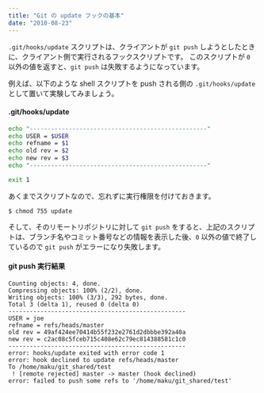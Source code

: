 ```yaml
---
title: "Git の update フックの基本"
date: "2010-08-23"
---
```


`.git/hooks/update` スクリプトは、クライアントが `git push` しようとしたときに、クライアント側で実行されるフックスクリプトです。
このスクリプトが `0` 以外の値を返すと、`git push` は失敗するようになっています。

例えば、以下のような shell スクリプトを push される側の `.git/hooks/update` として置いて実験してみましょう。

#### .git/hooks/update

```bash
echo "--------------------------------------------------"
echo USER = $USER
echo refname = $1
echo old rev = $2
echo new rev = $3
echo "--------------------------------------------------"

exit 1
```

あくまでスクリプトなので、忘れずに実行権限を付けておきます。

```
$ chmod 755 update
```

そして、そのリモートリポジトリに対して `git push` をすると、上記のスクリプトは、ブランチ名やコミット番号などの情報を表示した後、`0` 以外の値で終了しているので `git push` がエラーになり失敗します。

#### git push 実行結果
```
Counting objects: 4, done.
Compressing objects: 100% (2/2), done.
Writing objects: 100% (3/3), 292 bytes, done.
Total 3 (delta 1), reused 0 (delta 0)
--------------------------------------------------
USER = joe
refname = refs/heads/master
old rev = 49af424ee70414b55f232e2761d2dbbbe392a40a
new rev = c2ac08c5fceb715c408e62c79ec814388581c1c0
--------------------------------------------------
error: hooks/update exited with error code 1
error: hook declined to update refs/heads/master
To /home/maku/git_shared/test
 ! [remote rejected] master -> master (hook declined)
error: failed to push some refs to '/home/maku/git_shared/test'
```

